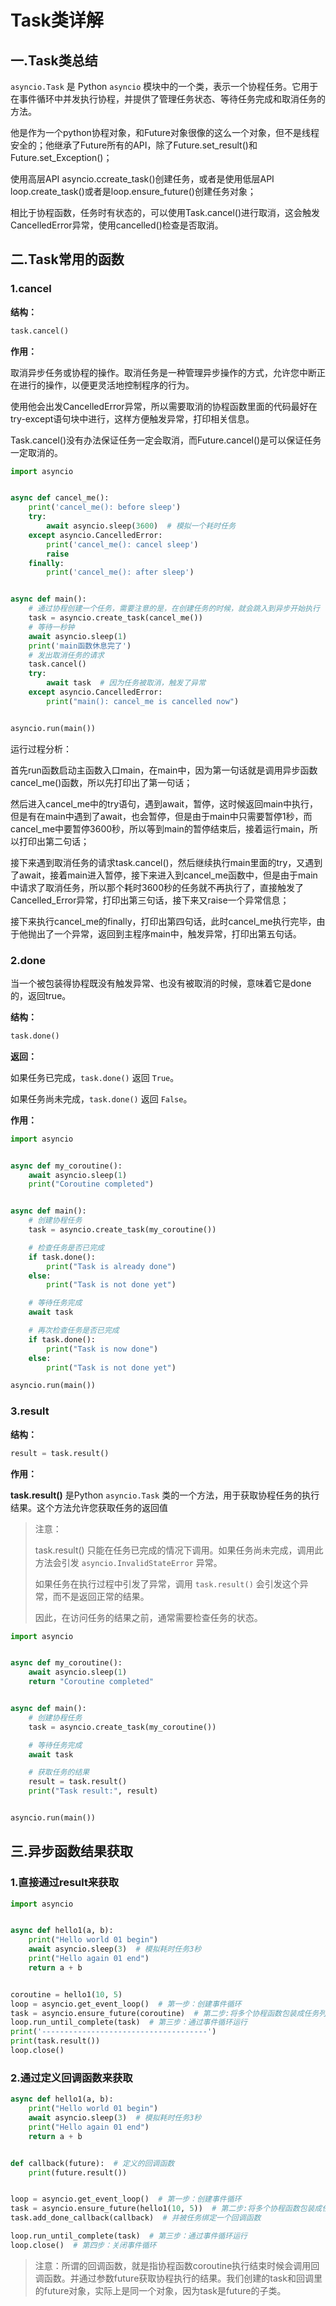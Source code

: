 # Task类详解

## 一.Task类总结

`asyncio.Task` 是 Python `asyncio` 模块中的一个类，表示一个协程任务。它用于在事件循环中并发执行协程，并提供了管理任务状态、等待任务完成和取消任务的方法。

他是作为一个python协程对象，和Future对象很像的这么一个对象，但不是线程安全的；他继承了Future所有的API，除了Future.set_result()和Future.set_Exception()；

使用高层API  asyncio.ccreate_task()创建任务，或者是使用低层API loop.create_task()或者是loop.ensure_future()创建任务对象；

相比于协程函数，任务时有状态的，可以使用Task.cancel()进行取消，这会触发CancelledError异常，使用cancelled()检查是否取消。

## 二.Task常用的函数

### 1.cancel

**结构：**

```python
task.cancel()
```

**作用：**

取消异步任务或协程的操作。取消任务是一种管理异步操作的方式，允许您中断正在进行的操作，以便更灵活地控制程序的行为。

使用他会出发CancelledError异常，所以需要取消的协程函数里面的代码最好在try-except语句块中进行，这样方便触发异常，打印相关信息。

Task.cancel()没有办法保证任务一定会取消，而Future.cancel()是可以保证任务一定取消的。

```python
import asyncio


async def cancel_me():
    print('cancel_me(): before sleep')
    try:
        await asyncio.sleep(3600)  # 模拟一个耗时任务
    except asyncio.CancelledError:
        print('cancel_me(): cancel sleep')
        raise
    finally:
        print('cancel_me(): after sleep')


async def main():
    # 通过协程创建一个任务，需要注意的是，在创建任务的时候，就会跳入到异步开始执行
    task = asyncio.create_task(cancel_me())
    # 等待一秒钟
    await asyncio.sleep(1)
    print('main函数休息完了')
    # 发出取消任务的请求
    task.cancel()
    try:
        await task  # 因为任务被取消，触发了异常
    except asyncio.CancelledError:
        print("main(): cancel_me is cancelled now")


asyncio.run(main())
```

运行过程分析：

首先run函数启动主函数入口main，在main中，因为第一句话就是调用异步函数cancel_me()函数，所以先打印出了第一句话；

然后进入cancel_me中的try语句，遇到await，暂停，这时候返回main中执行，但是有在main中遇到了await，也会暂停，但是由于main中只需要暂停1秒，而cancel_me中要暂停3600秒，所以等到main的暂停结束后，接着运行main，所以打印出第二句话；

接下来遇到取消任务的请求task.cancel()，然后继续执行main里面的try，又遇到了await，接着main进入暂停，接下来进入到cancel_me函数中，但是由于main中请求了取消任务，所以那个耗时3600秒的任务就不再执行了，直接触发了Cancelled_Error异常，打印出第三句话，接下来又raise一个异常信息；

接下来执行cancel_me的finally，打印出第四句话，此时cancel_me执行完毕，由于他抛出了一个异常，返回到主程序main中，触发异常，打印出第五句话。
### 2.done

当一个被包装得协程既没有触发异常、也没有被取消的时候，意味着它是done的，返回true。

**结构：**

```python
task.done()
```

**返回：**

如果任务已完成，`task.done()` 返回 `True`。

如果任务尚未完成，`task.done()` 返回 `False`。

**作用：**

```python
import asyncio


async def my_coroutine():
    await asyncio.sleep(1)
    print("Coroutine completed")


async def main():
    # 创建协程任务
    task = asyncio.create_task(my_coroutine())

    # 检查任务是否已完成
    if task.done():
        print("Task is already done")
    else:
        print("Task is not done yet")

    # 等待任务完成
    await task

    # 再次检查任务是否已完成
    if task.done():
        print("Task is now done")
    else:
        print("Task is not done yet")

asyncio.run(main())
```

### 3.result

**结构：**

```python
result = task.result()
```

**作用：**

**task.result()** 是Python `asyncio.Task` 类的一个方法，用于获取协程任务的执行结果。这个方法允许您获取任务的返回值

> 注意：
>
> task.result() 只能在任务已完成的情况下调用。如果任务尚未完成，调用此方法会引发 `asyncio.InvalidStateError` 异常。
>
> 如果任务在执行过程中引发了异常，调用 `task.result()` 会引发这个异常，而不是返回正常的结果。
>
> 因此，在访问任务的结果之前，通常需要检查任务的状态。

```python
import asyncio


async def my_coroutine():
    await asyncio.sleep(1)
    return "Coroutine completed"


async def main():
    # 创建协程任务
    task = asyncio.create_task(my_coroutine())

    # 等待任务完成
    await task

    # 获取任务的结果
    result = task.result()
    print("Task result:", result)


asyncio.run(main())
```

## 三.异步函数结果获取

### 1.直接通过result来获取

```python
import asyncio


async def hello1(a, b):
    print("Hello world 01 begin")
    await asyncio.sleep(3)  # 模拟耗时任务3秒
    print("Hello again 01 end")
    return a + b


coroutine = hello1(10, 5)
loop = asyncio.get_event_loop()  # 第一步：创建事件循环
task = asyncio.ensure_future(coroutine)  # 第二步:将多个协程函数包装成任务列表
loop.run_until_complete(task)  # 第三步：通过事件循环运行
print('-------------------------------------')
print(task.result())
loop.close()
```

### 2.通过定义回调函数来获取

```python
async def hello1(a, b):
    print("Hello world 01 begin")
    await asyncio.sleep(3)  # 模拟耗时任务3秒
    print("Hello again 01 end")
    return a + b


def callback(future):  # 定义的回调函数
    print(future.result())


loop = asyncio.get_event_loop()  # 第一步：创建事件循环
task = asyncio.ensure_future(hello1(10, 5))  # 第二步:将多个协程函数包装成任务
task.add_done_callback(callback)  # 并被任务绑定一个回调函数

loop.run_until_complete(task)  # 第三步：通过事件循环运行
loop.close()  # 第四步：关闭事件循环
```

> 注意：所谓的回调函数，就是指协程函数coroutine执行结束时候会调用回调函数。并通过参数future获取协程执行的结果。我们创建的task和回调里的future对象，实际上是同一个对象，因为task是future的子类。

